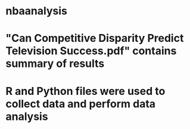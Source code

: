 # nbaanalysis
# "Can Competitive Disparity Predict Television Success.pdf" contains summary of results
# R and Python  files were used to collect data and perform data analysis
